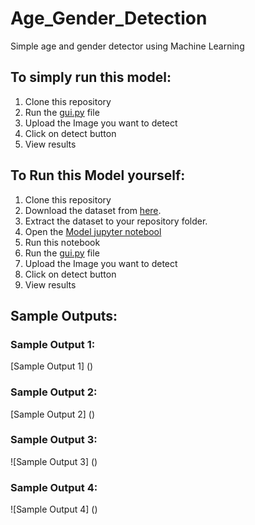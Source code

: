 # Age_Gender_Detection
Simple age and gender detector using Machine Learning

## To simply run this model:
1. Clone this repository
2. Run the [gui.py](https://github.com/Sharonsunaina7/Age_Gender_Detection/blob/main/gui2.py) file
3. Upload the Image you want to detect
4. Click on detect button
5. View results
## To Run this Model yourself:
1. Clone this repository
2. Download the dataset from [here](https://www.kaggle.com/jangedoo/utkface-new).
3. Extract the dataset to your repository folder.
4. Open the [Model jupyter notebool](https://github.com/utkarshshri1016/Age-Gender_Detector/blob/main/Model.ipynb)
5. Run this notebook
6. Run the [gui.py](https://github.com/utkarshshri1016/Age-Gender_Detector/blob/main/gui.py) file
7. Upload the Image you want to detect
8. Click on detect button
9. View results

## Sample Outputs:
### Sample Output 1:
[Sample Output 1] ()
### Sample Output 2:
[Sample Output 2] ()
### Sample Output 3:
![Sample Output 3] ()
### Sample Output 4:
![Sample Output 4] ()
